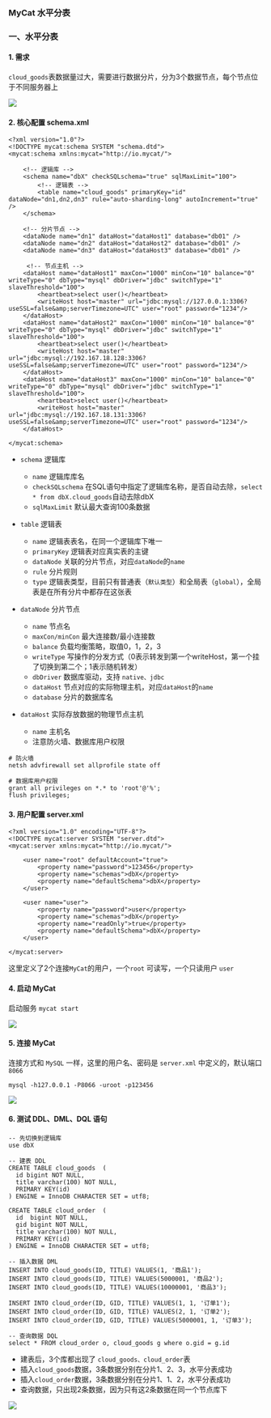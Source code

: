 ### MyCat 水平分表
### 一、水平分表
#### 1. 需求
`cloud_goods`表数据量过大，需要进行数据分片，分为3个数据节点，每个节点位于不同服务器上

![](https://fgq233.github.io/imgs/mysql/mycat3.png)


#### 2. 核心配置  schema.xml
```
<?xml version="1.0"?>
<!DOCTYPE mycat:schema SYSTEM "schema.dtd">
<mycat:schema xmlns:mycat="http://io.mycat/">
	
	<!-- 逻辑库 -->
	<schema name="dbX" checkSQLschema="true" sqlMaxLimit="100">
		<!-- 逻辑表 -->
		<table name="cloud_goods" primaryKey="id" dataNode="dn1,dn2,dn3" rule="auto-sharding-long" autoIncrement="true" />
	</schema>
	 
	<!-- 分片节点 -->
	<dataNode name="dn1" dataHost="dataHost1" database="db01" />
	<dataNode name="dn2" dataHost="dataHost2" database="db01" />
	<dataNode name="dn3" dataHost="dataHost3" database="db01" />
	 
	 <!-- 节点主机 -->
	<dataHost name="dataHost1" maxCon="1000" minCon="10" balance="0" writeType="0" dbType="mysql" dbDriver="jdbc" switchType="1"  slaveThreshold="100">
		<heartbeat>select user()</heartbeat>
		<writeHost host="master" url="jdbc:mysql://127.0.0.1:3306?useSSL=false&amp;serverTimezone=UTC" user="root" password="1234"/> 
	</dataHost>
	<dataHost name="dataHost2" maxCon="1000" minCon="10" balance="0" writeType="0" dbType="mysql" dbDriver="jdbc" switchType="1"  slaveThreshold="100">
		<heartbeat>select user()</heartbeat>
		<writeHost host="master" url="jdbc:mysql://192.167.18.128:3306?useSSL=false&amp;serverTimezone=UTC" user="root" password="1234"/> 
	</dataHost>
	<dataHost name="dataHost3" maxCon="1000" minCon="10" balance="0" writeType="0" dbType="mysql" dbDriver="jdbc" switchType="1"  slaveThreshold="100">
		<heartbeat>select user()</heartbeat>
		<writeHost host="master" url="jdbc:mysql://192.167.18.131:3306?useSSL=false&amp;serverTimezone=UTC" user="root" password="1234"/> 
	</dataHost>
	
</mycat:schema>
```

* `schema` 逻辑库 
  * `name` 逻辑库库名 
  * `checkSQLschema` 在SQL语句中指定了逻辑库名称，是否自动去除，`select * from dbX.cloud_goods`自动去除dbX
  * `sqlMaxLimit` 默认最大查询100条数据
  
* `table` 逻辑表 
  * `name` 逻辑表表名，在同一个逻辑库下唯一
  * `primaryKey` 逻辑表对应真实表的主键
  * `dataNode` 关联的分片节点，对应`dataNode`的`name`
  * `rule` 分片规则
  * `type` 逻辑表类型，目前只有普通表（`默认类型`）和全局表（`global`），全局表是在所有分片中都存在这张表
  
* `dataNode` 分片节点 
  * `name` 节点名
  * `maxCon/minCon` 最大连接数/最小连接数
  * `balance` 负载均衡策略，取值0，1，2，3
  * `writeType` 写操作的分发方式（0表示转发到第一个writeHost，第一个挂了切换到第二个；1表示随机转发）
  * `dbDriver` 数据库驱动，支持 `native、jdbc`
  * `dataHost` 节点对应的实际物理主机，对应`dataHost`的`name`
  * `database` 分片的数据库名
  
* `dataHost` 实际存放数据的物理节点主机
  * `name` 主机名
  * 注意防火墙、数据库用户权限 
   
```
# 防火墙
netsh advfirewall set allprofile state off 

# 数据库用户权限
grant all privileges on *.* to 'root'@'%';
flush privileges;   
```


#### 3. 用户配置  server.xml
```
<?xml version="1.0" encoding="UTF-8"?>
<!DOCTYPE mycat:server SYSTEM "server.dtd">
<mycat:server xmlns:mycat="http://io.mycat/">
    
	<user name="root" defaultAccount="true">
		<property name="password">123456</property>
		<property name="schemas">dbX</property>
		<property name="defaultSchema">dbX</property>
	</user>

	<user name="user">
		<property name="password">user</property>
		<property name="schemas">dbX</property>
		<property name="readOnly">true</property>
		<property name="defaultSchema">dbX</property>
	</user>

</mycat:server>
```

这里定义了2个连接`MyCat`的用户，一个`root` 可读写，一个只读用户 `user`


#### 4. 启动 MyCat
启动服务 `mycat start`

![](https://fgq233.github.io/imgs/mysql/mycat4.png)


#### 5. 连接 MyCat
连接方式和 `MySQL` 一样，这里的用户名、密码是 `server.xml` 中定义的，默认端口`8066`

```
mysql -h127.0.0.1 -P8066 -uroot -p123456
```

![](https://fgq233.github.io/imgs/mysql/mycat5.png)


#### 6. 测试 DDL、DML、DQL 语句
```
-- 先切换到逻辑库
use dbX

-- 建表 DDL
CREATE TABLE cloud_goods  (
  id bigint NOT NULL,
  title varchar(100) NOT NULL,
  PRIMARY KEY(id) 
) ENGINE = InnoDB CHARACTER SET = utf8;

CREATE TABLE cloud_order  (
  id  bigint NOT NULL,
  gid bigint NOT NULL,
  title varchar(100) NOT NULL,
  PRIMARY KEY(id) 
) ENGINE = InnoDB CHARACTER SET = utf8;

-- 插入数据 DML
INSERT INTO cloud_goods(ID, TITLE) VALUES(1, '商品1');
INSERT INTO cloud_goods(ID, TITLE) VALUES(5000001, '商品2');
INSERT INTO cloud_goods(ID, TITLE) VALUES(10000001, '商品3');

INSERT INTO cloud_order(ID, GID, TITLE) VALUES(1, 1, '订单1');
INSERT INTO cloud_order(ID, GID, TITLE) VALUES(2, 1, '订单2');
INSERT INTO cloud_order(ID, GID, TITLE) VALUES(5000001, 1, '订单3');

-- 查询数据 DQL
select * FROM cloud_order o, cloud_goods g where o.gid = g.id
```

* 建表后，3个库都出现了 `cloud_goods、cloud_order`表
* 插入`cloud_goods`数据，3条数据分别在分片1、2、3，水平分表成功
* 插入`cloud_order`数据，3条数据分别在分片1、1、2，水平分表成功
* 查询数据，只出现2条数据，因为只有这2条数据在同一个节点库下
    
![](https://fgq233.github.io/imgs/mysql/mycat6.png)

